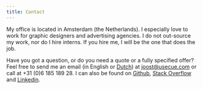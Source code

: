```yaml
---
title: Contact
---
```


My office is located in Amsterdam (the Netherlands). I especially love to work for graphic designers and advertising agencies. I do not out-source my work, nor do I hire interns. If you hire me, I will be the one that does the job.

Have you got a question, or do you need a quote or a fully specified offer? Feel free to send me an email (in English or [Dutch](/nl)) at [joost@usecue.com](mailto:joost@usecue.com) or call at +31 (0)6 185 189 28. I can also be found on [Github](https://github.com/jhvanderschee), [Stack Overflow](http://stackoverflow.com/users/2397550/joosts) and [Linkedin](https://www.linkedin.com/in/joost-van-der-schee-4b26682/).